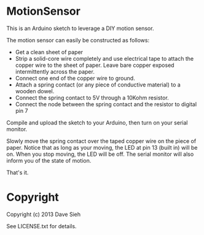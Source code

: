 MotionSensor
============

This is an Arduino sketch to leverage a DIY motion sensor.

The motion sensor can easily be constructed as follows:

  * Get a clean sheet of paper
  * Strip a solid-core wire completely and use electrical tape
    to attach the copper wire to the sheet of paper. Leave 
    bare copper exposed intermittently across the paper.
  * Connect one end of the copper wire to ground.
  * Attach a spring contact (or any piece of conductive material)
    to a wooden dowel.
  * Connect the spring contact to 5V through a 10Kohm resistor.
  * Connect the node between the spring contact and the resistor to
    digital pin 7

Compile and upload the sketch to your Arduino, then turn on your serial
monitor.

Slowly move the spring contact over the taped copper wire on the piece
of paper. Notice that as long as your moving, the LED at pin 13 (built in)
will be on. When you stop moving, the LED will be off. The serial monitor
will also inform you of the state of motion.

That's it.

Copyright
=========

Copyright (c) 2013 Dave Sieh

See LICENSE.txt for details.

